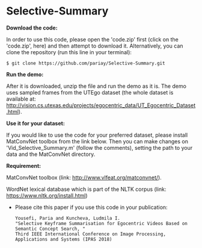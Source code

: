 # Selective-Summary

**Download the code:**

In order to use this code, please open the 'code.zip' first (click on the 'code.zip', here) and then attempt to download it. Alternatively, you can clone the repository (run this line in your terminal):

```
$ git clone https://github.com/pariay/Selective-Summary.git
```

**Run the demo:**

After it is downloaded, unzip the file and run the demo as it is. The demo uses sampled frames from the UTEgo dataset (the whole 
dataset is available at: http://vision.cs.utexas.edu/projects/egocentric_data/UT_Egocentric_Dataset.html).

**Use it for your dataset:**

If you would like to use the code for your preferred dataset, please install MatConvNet toolbox from the link below.
Then you can make changes on 'Vid_Selective_Summary.m' (follow the comments), setting the path to your data and the MatConvNet directory.

**Requirement:**

MatConvNet toolbox (link: http://www.vlfeat.org/matconvnet/).

WordNet lexical database which is part of the NLTK corpus (link: https://www.nltk.org/install.html)

 
* Please cite this paper if you use this code in your publication: 

     ```
     Yousefi, Paria and Kuncheva, Ludmila I. 
     "Selective Keyframe Summarisation for Egocentric Videos Based on Semantic Concept Search, "  
     Third IEEE International Conference on Image Processing, Applications and Systems (IPAS 2018)
     
     ```
 
